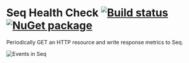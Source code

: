 # Seq Health Check [![Build status](https://ci.appveyor.com/api/projects/status/hjmlyd6j94uigycg?svg=true)](https://ci.appveyor.com/project/datalust/seq-input-healthcheck) [![NuGet package](https://img.shields.io/nuget/vpre/seq.input.healthcheck.svg)](https://nuget.org/packages/Seq.Input.HealthCheck)

Periodically GET an HTTP resource and write response metrics to Seq.

![Events in Seq](https://raw.githubusercontent.com/datalust/seq-input-healthcheck/dev/asset/screenshot.png)
